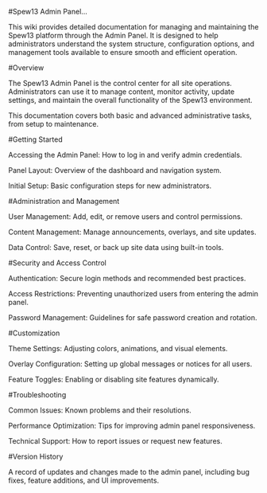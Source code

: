 #Spew13 Admin Panel...

This wiki provides detailed documentation for managing and maintaining the Spew13 platform through the Admin Panel. It is designed to help administrators understand the system structure, configuration options, and management tools available to ensure smooth and efficient operation.

#Overview

The Spew13 Admin Panel is the control center for all site operations. Administrators can use it to manage content, monitor activity, update settings, and maintain the overall functionality of the Spew13 environment.

This documentation covers both basic and advanced administrative tasks, from setup to maintenance.

#Getting Started

Accessing the Admin Panel: How to log in and verify admin credentials.

Panel Layout: Overview of the dashboard and navigation system.

Initial Setup: Basic configuration steps for new administrators.

#Administration and Management

User Management: Add, edit, or remove users and control permissions.

Content Management: Manage announcements, overlays, and site updates.

Data Control: Save, reset, or back up site data using built-in tools.

#Security and Access Control

Authentication: Secure login methods and recommended best practices.

Access Restrictions: Preventing unauthorized users from entering the admin panel.

Password Management: Guidelines for safe password creation and rotation.

#Customization

Theme Settings: Adjusting colors, animations, and visual elements.

Overlay Configuration: Setting up global messages or notices for all users.

Feature Toggles: Enabling or disabling site features dynamically.

#Troubleshooting

Common Issues: Known problems and their resolutions.

Performance Optimization: Tips for improving admin panel responsiveness.

Technical Support: How to report issues or request new features.

#Version History

A record of updates and changes made to the admin panel, including bug fixes, feature additions, and UI improvements.
